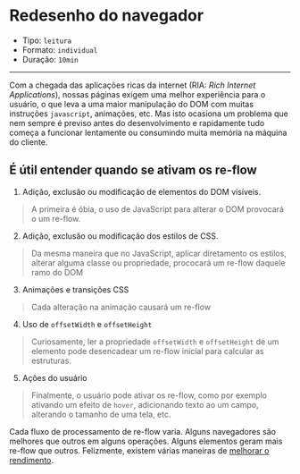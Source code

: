 # Redesenho do navegador

* Tipo: `leitura`
* Formato: `individual`
* Duração: `10min`

***

Com a chegada das aplicações ricas da internet (RIA: *Rich Internet
Applications*), nossas páginas exigem uma melhor experiência para o usuário, o
que leva a uma maior manipulação do DOM com muitas instruções `javascript`,
animações, etc. Mas isto ocasiona um problema que nem sempre é previso antes do
desenvolvimento e rapidamente tudo começa a funcionar lentamente ou consumindo
muita memória na máquina do cliente.

## É útil entender quando se ativam os re-flow

1. Adição, exclusão ou modificação de elementos do DOM visíveis.

> A primeira é óbia, o uso de JavaScript para alterar o DOM provocará o um
> re-flow.

2. Adição, exclusão ou modificação dos estilos de CSS.

> Da mesma maneira que no JavaScript, aplicar diretamento os estilos, alterar
> alguma classe ou propriedade, prococará um re-flow daquele ramo do DOM

3. Animações e transições CSS

> Cada alteração na animação causará um re-flow

4. Uso de `offsetWidth` e `offsetHeight`

> Curiosamente, ler a propriedade `offsetWidth` e `offsetHeight` de um elemento
> pode desencadear um re-flow inicial para calcular as estruturas.

5. Ações do usuário

> Finalmente, o usuário pode ativar os re-flow, como por exemplo ativando um
> efeito de `hover`, adicionando texto ao um campo, alterando o tamanho de uma
> tela, etc.

Cada fluxo de processamento de re-flow varia. Alguns navegadores são melhores
que outros em alguns operações. Alguns elementos geram mais re-flow que outros.
Felizmente, existem várias maneiras de [melhorar o
rendimento](https://developers.google.com/speed/docs/insights/browser-reflow).
